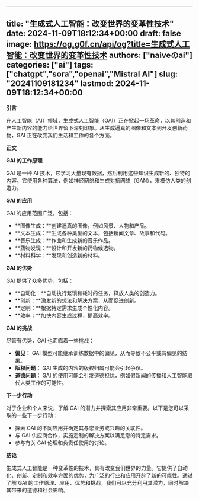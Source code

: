 
---
title: "生成式人工智能：改变世界的变革性技术"
date: 2024-11-09T18:12:34+00:00
draft: false
image: https://og.g0f.cn/api/og?title=生成式人工智能：改变世界的变革性技术
authors: ["naiveのai"]
categories: ["ai"]
tags: ["chatgpt","sora","openai","Mistral AI"]
slug: "20241109181234"
lastmod: 2024-11-09T18:12:34+00:00
---
**引言**

在人工智能（AI）领域，生成式人工智能（GAI）正在掀起一场革命，以其创造和产生新内容的能力给世界留下深刻印象。从生成逼真的图像和文本到开发创新药物，GAI 正在改变我们生活和工作的各个方面。

**正文**

**GAI 的工作原理**

GAI 是一种 AI 技术，它学习大量现有数据，然后利用这些知识生成新的、独特的内容。它使用各种算法，例如神经网络和生成对抗网络（GAN），来模仿人类的创造力。

**GAI 的应用**

GAI 的应用范围广泛，包括：

- **图像生成：**创建逼真的图像，例如风景、人物和产品。
- **文本生成：**生成各种类型的文本，包括新闻文章、故事和代码。
- **音乐生成：**作曲和生成新的音乐作品。
- **药物发现：**设计和开发新的药物候选物。
- **材料科学：**发现和创造新的材料。

**GAI 的优势**

GAI 提供了众多优势，包括：

- **自动化：**自动执行繁琐和耗时的任务，释放人类的创造力。
- **创新：**激发新的想法和解决方案，从而促进创新。
- **定制：**根据特定需求生成个性化内容。
- **效率：**加快内容生成过程，提高效率。

**GAI 的挑战**

尽管有优势，GAI 也面临着一些挑战：

- **偏见：** GAI 模型可能继承训练数据中的偏见，从而导致不公平或有偏见的结果。
- **版权问题：** GAI 生成的内容的版权归属可能会引起争议。
- **道德问题：** GAI 的使用可能会引发道德担忧，例如假新闻的传播和人工智能取代人类工作的可能性。

**下一步行动**

对于企业和个人来说，了解 GAI 的潜力并探索其应用非常重要。以下是您可以采取的一些下一步行动：

- 探索 GAI 的不同应用并确定其与您业务或兴趣的关联性。
- 与 GAI 供应商合作，实施定制的解决方案以满足您的特定需求。
- 参与有关 GAI 伦理和负责任使用的讨论。

**结论**

生成式人工智能是一种变革性的技术，具有改变我们世界的力量。它提供了自动化、创新、定制和效率方面的优势，为广泛的行业和应用开辟了新的可能性。通过了解 GAI 的工作原理、应用、优势和挑战，我们可以充分利用其潜力，同时解决其带来的道德和社会影响。